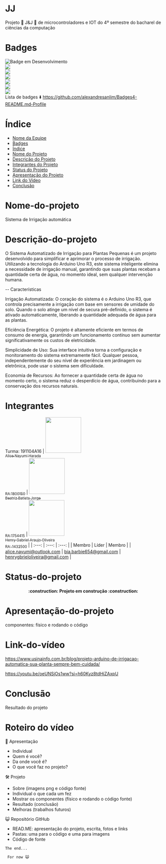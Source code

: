 # JJ

Projeto 💞 J&amp;J 💞 de microcontroladores e IOT do 4º semestre do bacharel de ciências da computação 


# Badges
![Badge em Desenvolvimento](http://img.shields.io/static/v1?label=STATUS&message=EM%20DESENVOLVIMENTO&color=GREEN&style=for-the-badge)
<br>
<img src="https://img.shields.io/badge/Arduino_IDE-00979D?style=for-the-badge&logo=arduino&logoColor=white" /> <br>
<img src="https://img.shields.io/badge/C%2B%2B-00599C?style=for-the-badge&logo=c%2B%2B&logoColor=white" /> <br>
<img src="https://img.shields.io/badge/Windows-0078D6?style=for-the-badge&logo=windows&logoColor=white" /> <br>
<img src="https://img.shields.io/badge/Arduino-00979D?style=for-the-badge&logo=Arduino&logoColor=white" /> <br>
<img src="https://img.shields.io/badge/GitHub-100000?style=for-the-badge&logo=github&logoColor=white" /> <br>
<img src="https://img.shields.io/badge/YouTube-FF0000?style=for-the-badge&logo=youtube&logoColor=white" /> <br>
Lista de badges ⬇️
https://github.com/alexandresanlim/Badges4-README.md-Profile


# Índice 

* [Nome da Equipe](#jj)
* [Badges](#badges)
* [Índice](#índice)
* [Nome do Projeto](#nome-do-projeto)
* [Descrição do Projeto](#descrição-do-projeto)
* [Integrantes do Projeto](#integrantes)
* [Status do Projeto](#status-do-projeto)
* [Apresentação do Projeto](#apresentação-do-projeto)
* [Link do Vídeo](#link-do-vídeo)
* [Conclusão](#conclusão)

# Nome-do-projeto

Sistema de Irrigação automática

# Descrição-do-projeto

O Sistema Automatizado de Irrigação para Plantas Pequenas é um projeto desenvolvido para simplificar e aprimorar o processo de irrigação. Utilizando a tecnologia do Arduino Uno R3, este sistema inteligente elimina a necessidade de irrigação manual, garantindo que suas plantas recebam a quantidade certa de água, no momento ideal, sem qualquer intervenção humana.

-- Características

Irrigação Automatizada: O coração do sistema é o Arduino Uno R3, que controla precisamente a irrigação com base em sensores de umidade do solo. Quando o solo atinge um nível de secura pré-definido, o sistema é ativado automaticamente, liberando a quantidade adequada de água para as plantas.

Eficiência Energética: O projeto é altamente eficiente em termos de consumo de energia, garantindo um funcionamento contínuo sem aumentar significativamente os custos de eletricidade.

Simplicidade de Uso: Sua interface intuitiva torna a configuração e monitoramento do sistema extremamente fácil. Qualquer pessoa, independentemente do seu nível de experiência em jardinagem ou eletrônica, pode usar o sistema sem dificuldade.

Economia de Recursos: Ao fornecer a quantidade certa de água no momento certo, o sistema reduz o desperdício de água, contribuindo para a conservação dos recursos naturais.

# Integrantes

Turma: 191104A16
| [<img src="https://www.tribunapr.com.br/wp-content/uploads/2023/05/01151358/vira-lata-caramelo-AdobeStock.jpg" width=115><br><sub>Alice Nayumi Harada<br> RA:1800150</sub>](https://github.com/Nayu-mi) |  [<img src="https://img.elo7.com.br/product/original/1956E2B/painel-1x0-70-o-poderoso-chefinho-o-poderoso-chefinho.jpg" width=115><br><sub>Beatriz Batista Jorge<br>RA:1754415</sub>](https://github.com/BeatrizBJorge) |  [<img src="https://conteudo.imguol.com.br/c/entretenimento/19/2022/07/13/vikings-1657747090442_v2_450x600.jpg" width=115><br><sub>Henry Gabriel Araujo Oliveira<br>RA: 1432500</sub>](https://github.com/Henrygbriel) |
| :---: | :---: | :---: |
| Membro | Líder | Membro |
| alice.nayumi@outlook.com | bia.barbie654@gmail.com | henrygbrieloliveira@gmail.com |

# Status-do-projeto

<h4 align="center"> 
    :construction:  Projeto em construção  :construction:
</h4>

# Apresentação-do-projeto
componentes: físico e rodando o código

# Link-do-vídeo

https://www.usinainfo.com.br/blog/projeto-arduino-de-irrigacao-automatica-sua-planta-sempre-bem-cuidada/

https://youtu.be/oeUNSjOs1ww?si=h60Kyz8tdHiZAxpU

# Conclusão
Resultado do projeto

# Roteiro do vídeo

🌵 Apresentação
* Individual
* Quem é você?
* Da onde você é?
* O que você faz no projeto?

🛠️ Projeto
* Sobre (imagens png e código fonte)
* Individual o que cada um fez
* Mostrar os componentes (físico e rodando o código fonte)
* Resultado (conclusão)
* Melhoras (trabalhos futuros)

😺 Repositório GitHub
* READ.ME: apresentação do projeto, escrita, fotos e links
* Pastas: uma para o código e uma para imagens
* Código de fonte

<code>The end... <br><br>
For now 🙀 </code>
